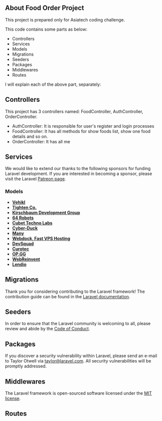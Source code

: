 ## About Food Order Project

This project is prepared only for Asiatech coding challenge.

This code contains some parts as below:

- Controllers
- Services
- Models
- Migrations
- Seeders
- Packages
- Middlewares
- Routes

I will explain each of the above part, separately:

## Controllers

This project has 3 controllers named: FoodController, AuthController, OrderController.

- AuthController: It is responsible for user's register and login processes
- FoodController: It has all methods for show foods list, show one food details and so on.
- OrderController: It has all me

## Services

We would like to extend our thanks to the following sponsors for funding Laravel development. If you are interested in becoming a sponsor, please visit the Laravel [Patreon page](https://patreon.com/taylorotwell).

### Models

- **[Vehikl](https://vehikl.com/)**
- **[Tighten Co.](https://tighten.co)**
- **[Kirschbaum Development Group](https://kirschbaumdevelopment.com)**
- **[64 Robots](https://64robots.com)**
- **[Cubet Techno Labs](https://cubettech.com)**
- **[Cyber-Duck](https://cyber-duck.co.uk)**
- **[Many](https://www.many.co.uk)**
- **[Webdock, Fast VPS Hosting](https://www.webdock.io/en)**
- **[DevSquad](https://devsquad.com)**
- **[Curotec](https://www.curotec.com/services/technologies/laravel/)**
- **[OP.GG](https://op.gg)**
- **[WebReinvent](https://webreinvent.com/?utm_source=laravel&utm_medium=github&utm_campaign=patreon-sponsors)**
- **[Lendio](https://lendio.com)**

## Migrations

Thank you for considering contributing to the Laravel framework! The contribution guide can be found in the [Laravel documentation](https://laravel.com/docs/contributions).

## Seeders

In order to ensure that the Laravel community is welcoming to all, please review and abide by the [Code of Conduct](https://laravel.com/docs/contributions#code-of-conduct).

## Packages

If you discover a security vulnerability within Laravel, please send an e-mail to Taylor Otwell via [taylor@laravel.com](mailto:taylor@laravel.com). All security vulnerabilities will be promptly addressed.

## Middlewares

The Laravel framework is open-sourced software licensed under the [MIT license](https://opensource.org/licenses/MIT).

## Routes
